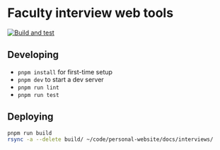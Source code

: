 # Faculty interview web tools

[![Build and test](https://github.com/tchajed/interviews-web/actions/workflows/build.yml/badge.svg)](https://github.com/tchajed/interviews-web/actions/workflows/build.yml)

## Developing

- `pnpm install` for first-time setup
- `pnpm dev` to start a dev server
- `pnpm run lint`
- `pnpm run test`

## Deploying

```sh
pnpm run build
rsync -a --delete build/ ~/code/personal-website/docs/interviews/
```
